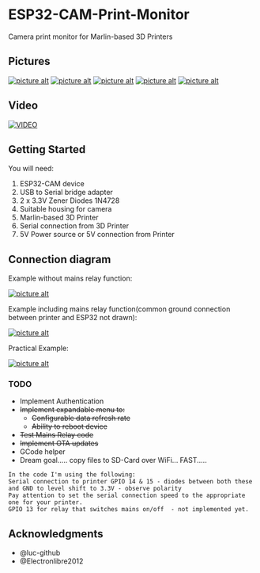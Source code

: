 # ESP32-CAM-Print-Monitor
Camera print monitor for Marlin-based 3D Printers

## Pictures
[![picture alt](https://i.ibb.co/0BXkSBM/IMG-20190727-165736.jpg "Mounted on Ender 3")](https://ibb.co/0BXkSBM)
[![picture alt](https://i.ibb.co/4ZX3y97/IMG-20190727-165721.jpg "Power and serial wires to module")](https://ibb.co/4ZX3y97)
[![picture alt](https://i.ibb.co/71xF6GT/IMG-20190728-092931.jpg "Module with voltage limiting diodes visible")](https://ibb.co/71xF6GT)
[![picture alt](https://i.ibb.co/943KXT8/IMG-20190728-092938.jpg "Module with voltage limiting diodes visible")](https://ibb.co/943KXT8)
[![picture alt](https://i.ibb.co/WxJRKwY/IMG-20190728-092943.jpg "Module with voltage limiting diodes visible")](https://ibb.co/WxJRKwY)

## Video
[![VIDEO](https://img.youtube.com/vi/KHugenK15AQ/0.jpg)](https://www.youtube.com/watch?v=KHugenK15AQ)

## Getting Started

You will need:
1.  ESP32-CAM device
2.  USB to Serial bridge adapter
3.  2 x 3.3V Zener Diodes 1N4728
4.  Suitable housing for camera
5.  Marlin-based 3D Printer
5.  Serial connection from 3D Printer
6.  5V Power source or 5V connection from Printer

## Connection diagram

Example without mains relay function:

[![picture alt](https://i.ibb.co/stBdbZn/Ender3-pptx-Microsoft-Power-Point-000292.jpg "Wiring diagram without mains relay")](https://ibb.co/stBdbZn)



Example including mains relay function(common ground connection between printer and ESP32 not drawn):

[![picture alt](https://i.ibb.co/N6F7hCz/Ender3-relay-pptx-Microsoft-Power-Point-000291.jpg "Wiring diagram with mains relay")](https://ibb.co/N6F7hCz)


Practical Example:

[![picture alt](https://i.ibb.co/CWT51RG/Presentation1-Microsoft-Power-Point-000293.jpg "Actual wiring")](https://ibb.co/CWT51RG)

### TODO

*  Implement Authentication
*  ~~Implement expandable menu to:~~
   *  ~~Configurable data refresh rate~~
   *  ~~Ability to reboot device~~
*  ~~Test Mains Relay code~~
*  ~~Implement OTA updates~~
*  GCode helper
*  Dream goal..... copy files to SD-Card over WiFi... FAST.....

```
In the code I'm using the following:
Serial connection to printer GPIO 14 & 15 - diodes between both these and GND to level shift to 3.3V - observe polarity
Pay attention to set the serial connection speed to the appropriate one for your printer.
GPIO 13 for relay that switches mains on/off  - not implemented yet.
```


## Acknowledgments

* @luc-github
* @Electronlibre2012


